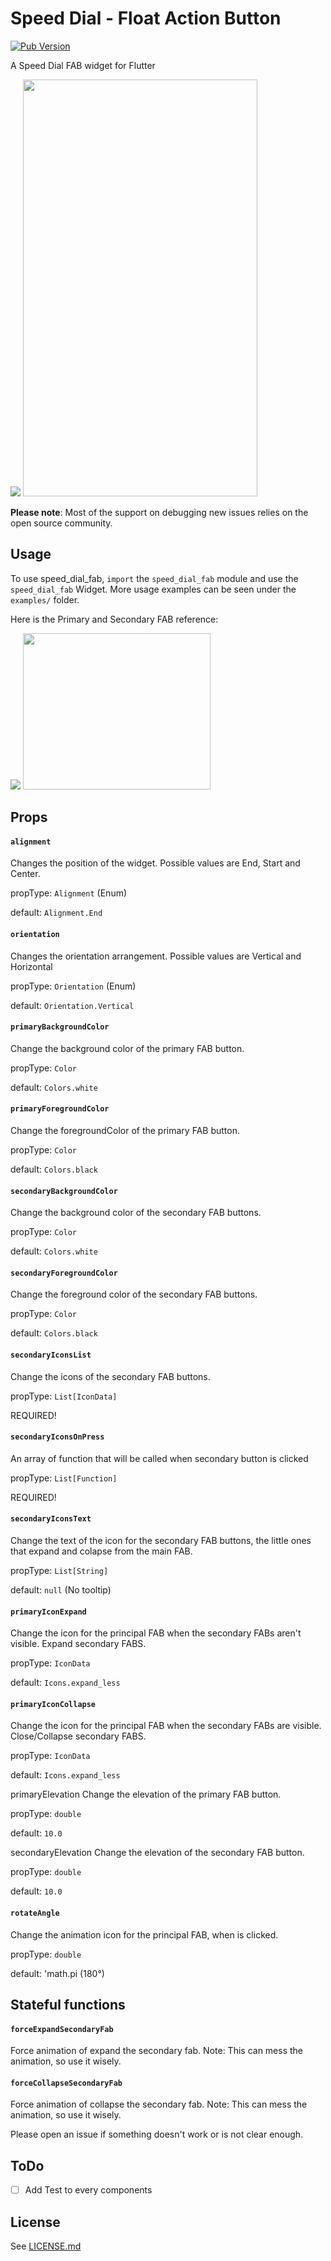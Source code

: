 # Speed Dial - Float Action Button

[![Pub Version](https://img.shields.io/pub/v/speed_dial_fab)](https://pub.dev/packages/speed_dial_fab)

A Speed Dial FAB widget for Flutter

![](/https://i.imgur.com/NUYF5KQ.gif)
<img src="https://i.imgur.com/NUYF5KQ.gif"  width="375" height="667">

**Please note**: Most of the support on debugging new issues relies on the open source community.

## Usage

To use speed_dial_fab, `import` the `speed_dial_fab` module and use the `speed_dial_fab` Widget. More usage examples can be seen under the `examples/` folder.

Here is the Primary and Secondary FAB reference:

![](/https://i.imgur.com/n6qPgzD.png)
<img src="https://i.imgur.com/n6qPgzD.png"  width="300" height="250">

## Props

#### `alignment`

Changes the position of the widget.
Possible values are End, Start and Center.

propType: `Alignment` (Enum)

default: `Alignment.End`

#### `orientation`

Changes the orientation arrangement.
Possible values are Vertical and Horizontal

propType: `Orientation` (Enum)

default: `Orientation.Vertical`

#### `primaryBackgroundColor`

Change the background color of the primary FAB button.

propType: `Color`

default: `Colors.white`

#### `primaryForegroundColor`

Change the foregroundColor of the primary FAB button.

propType: `Color`

default: `Colors.black`

#### `secondaryBackgroundColor`

Change the background color of the secondary FAB buttons.

propType: `Color`

default: `Colors.white`

#### `secondaryForegroundColor`

Change the foreground color of the secondary FAB buttons.

propType: `Color`

default: `Colors.black`

#### `secondaryIconsList`

Change the icons of the secondary FAB buttons.

propType: `List[IconData]`

REQUIRED!

#### `secondaryIconsOnPress`

An array of function that will be called when secondary button is clicked

propType: `List[Function]`

REQUIRED!

#### `secondaryIconsText`

Change the text of the icon for the secondary FAB buttons, the little ones that expand and colapse from the main FAB.

propType: `List[String]`

default: `null` (No tooltip)

#### `primaryIconExpand`

Change the icon for the principal FAB when the secondary FABs aren't visible. Expand secondary FABS.

propType: `IconData`

default: `Icons.expand_less`

#### `primaryIconCollapse`

Change the icon for the principal FAB when the secondary FABs are visible. Close/Collapse secondary FABS.

propType: `IconData`

default: `Icons.expand_less`

primaryElevation
Change the elevation of the primary FAB button.

propType: `double`

default: `10.0`

secondaryElevation
Change the elevation of the secondary FAB button.

propType: `double`

default: `10.0`

#### `rotateAngle`

Change the animation icon for the principal FAB, when is clicked.

propType: `double`

default: 'math.pi (180°)

## Stateful functions

#### `forceExpandSecondaryFab`

Force animation of expand the secondary fab. Note: This can mess the animation, so use it wisely.

#### `forceCollapseSecondaryFab`

Force animation of collapse the secondary fab. Note: This can mess the animation, so use it wisely.

Please open an issue if something doesn't work or is not clear enough.

## ToDo

- [ ] Add Test to every components

## License

See [LICENSE.md](LICENSE.md)
